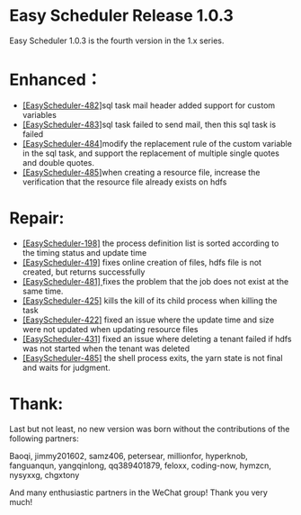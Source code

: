 Easy Scheduler Release 1.0.3
===
Easy Scheduler 1.0.3 is the fourth version in the 1.x series.

Enhanced：
===
-  [[EasyScheduler-482]](https://github.com/analysys/EasyScheduler/issues/482)sql task mail header added support for custom variables
-  [[EasyScheduler-483]](https://github.com/analysys/EasyScheduler/issues/483)sql task failed to send mail, then this sql task is failed
-  [[EasyScheduler-484]](https://github.com/analysys/EasyScheduler/issues/484)modify the replacement rule of the custom variable in the sql task, and support the replacement of multiple single quotes and double quotes.
-   [[EasyScheduler-485]](https://github.com/analysys/EasyScheduler/issues/485)when creating a resource file, increase the verification that the resource file already exists on hdfs

Repair:
===
-  [[EasyScheduler-198]](https://github.com/analysys/EasyScheduler/issues/198) the process definition list is sorted according to the timing status and update time
-  [[EasyScheduler-419]](https://github.com/analysys/EasyScheduler/issues/419)  fixes online creation of files, hdfs file is not created, but returns successfully
-  [[EasyScheduler-481] ](https://github.com/analysys/EasyScheduler/issues/481)fixes the problem that the job does not exist at the same time.
-  [[EasyScheduler-425]](https://github.com/analysys/EasyScheduler/issues/425) kills the kill of its child process when killing the task
-  [[EasyScheduler-422]](https://github.com/analysys/EasyScheduler/issues/422) fixed an issue where the update time and size were not updated when updating resource files
-  [[EasyScheduler-431]](https://github.com/analysys/EasyScheduler/issues/431) fixed an issue where deleting a tenant failed if hdfs was not started when the tenant was deleted
-  [[EasyScheduler-485]](https://github.com/analysys/EasyScheduler/issues/486) the shell process exits, the yarn state is not final and waits for judgment.

Thank:
===
Last but not least, no new version was born without the contributions of the following partners:

Baoqi, jimmy201602, samz406, petersear, millionfor, hyperknob, fanguanqun, yangqinlong, qq389401879, 
feloxx, coding-now, hymzcn, nysyxxg, chgxtony 

And many enthusiastic partners in the WeChat group! Thank you very much!

